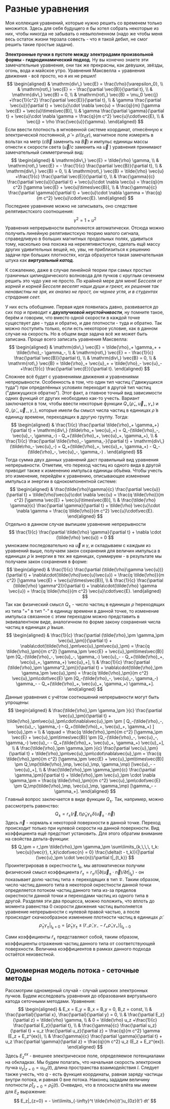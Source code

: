 # Разные уравнения

Моя коллекция уравнений, которые нужно решить со временем только множится. Здесь для себя будущего  я бы хотел собрать некоторые из них, чтобы никогда не забывать о невыполненном (надо же чтобы меня весь остаток жизни терзала совесть - что я такой дебил, не смог решить такие простые задачи).

**Электронные пучки в пустоте между электродами произвольной формы - гидродинамический подход**. Ну вы конечно знаете эти замечательные уравнения, они так же прекрасны, как девушки, звёзды, огонь, вода и майское утро. Уравнения Максвелла + уравнения движения - всё просто, но я их не решил!
$$
\begin{aligned}
& \mathrm{div\,} \vec{E} = \frac{\rho}{\varepsilon_0}, \\
& \mathrm{rot\,} \vec{E} = - \frac{\partial \vec{B}}{\partial t}, \\
& \mathrm{div\,} \vec{B} = 0, \\
& \mathrm{rot\,} \vec{B} = \mu_0 \vec{j} +\frac{1}{c^2} \frac{\partial \vec{E}}{\partial t}, \\
& \gamma \frac{\partial \vec{u}}{\partial t} + \vec{u}\cdot \nabla \vec{u} = \frac{q}{m} [\gamma \vec{E} + \vec{u}\times\vec{B}], \\
& \gamma \frac{\partial \gamma}{\partial t} + \vec{u}\cdot \nabla \gamma = \frac{q}{m c^2} \vec{u}\cdot\vec{E}, \\
& \vec{j} = \rho \frac{\vec{u}}{\gamma}.
\end{aligned}
$$
Если ввести плотность в мгновенной системе координат, отнесённую к электрической постоянной, $\tilde{\rho} = \rho/(\varepsilon_0\gamma)$, магнитное поле измерять в вольтах на метр ($c\vec{B}$ заменить на $\vec{B}$) и импульс единицы массы отнести  к скорости света ($\vec{u}/c$  заменить на $\vec{u}$ )  уравнения принимают замечательный симметричный вид:
$$
\begin{aligned}
& \mathrm{div\,} \vec{E} = \tilde{\rho} \gamma, \\
& \mathrm{rot\,} \vec{E} = - \frac{1}{c} \frac{\partial \vec{B}}{\partial t}, \\
& \mathrm{div\,} \vec{B} = 0, \\
& \mathrm{rot\,} \vec{B} = \tilde{\rho} \vec{u} +\frac{1}{c} \frac{\partial \vec{E}}{\partial t}, \\
& \frac{\gamma}{c} \frac{\partial \vec{u}}{\partial t} + \vec{u}\cdot \nabla \vec{u} = \frac{q}{m c^2} [\gamma \vec{E} + \vec{u}\times\vec{B}], \\
& \frac{\gamma}{c} \frac{\partial \gamma}{\partial t} + \vec{u}\cdot \nabla \gamma = \frac{q}{m c^2} \vec{u}\cdot\vec{E}.
\end{aligned}
$$
Последнее уравнение можно не записывать, оно следствие релятивистского соотношения:
$$
\gamma^2 = 1 + u^2
$$
Уравнения непрерывности выполняются автоматически. Отсюда можно получить линейную релятивистскую теорию малого сигнала, справедливую в больших магнитных продольных полях, удивиться  тому, насколько она похожа на нерелятивистскую, сделать ещё массу других удивительных вещей, но, увы, не приблизиться к решению задачи при больших плотностях, когда образуется такая замечательная штука как ***виртуальный катод***. 

К сожалению, даже в случае линейной теории при самых простых граничных цилиндрического волновода для пучков с круглым сечением решить это чудо уже не просто. По крайней мере для меня! *Бесселя от корней и корней Бесселя веселят наши души и греют, их решения так ненавистны не зря, их анализ не прост, он чернее угля, и в студентах страдания сеет.*

У них есть обобщение. Первая идея появилась давно, развивается до сих пор и приводит к ***двухпучковой неустойчивости***, ну помните такое, берём и говорим, что вместо одной скорости в каждой точке существует две - туда и обратно, и две плотности - туда и обратно. Так можно поступить только, если есть некоторое условие, как в данном случае на скорость. Но в общем виде задача всё же может быть записана. Проще всего записать уравнения Максвелла:
$$
\begin{aligned}
& \mathrm{div\,} \vec{E} = \tilde{\rho}_+ \gamma_+ + \tilde{\rho}_- \gamma_-, \\
& \mathrm{rot\,} \vec{E} = - \frac{1}{c} \frac{\partial \vec{B}}{\partial t}, \\
& \mathrm{div\,} \vec{B} = 0, \\
& \mathrm{rot\,} \vec{B} = \tilde{\rho}_+ \vec{u}_+ + \tilde{\rho}_- \vec{u}_- +\frac{1}{c} \frac{\partial \vec{E}}{\partial t}.
\end{aligned}
$$
Сложнее всё будет с уравнениями движения и уравнениями непрерывности. Особенность в том, что один тип частиц ("движущихся туда") при определённых условиях переходит в другой тип частиц ("движущихся обратно"). Этот факт, а главное точный вид зависимости одних функций от других необходимо как-то учесть. Вариант заключается в том, чтобы ввести некоторые функции $Q_+(\tilde{\rho}_+, \vec{u}_+, \gamma_+)$ и $Q_-(\tilde{\rho}_-, \vec{u}_-, \gamma_-)$, которые имели бы смысл числа частиц в единицах $\tilde{\rho}$ в единицу времени, переходящих в другую группу. Тогда:
$$
\begin{aligned}
& \frac{1}{c} \frac{\partial \tilde{\rho}_+ \gamma_+}{\partial t} + \mathrm{div\,} (\tilde\rho_+ \vec{u}_+) = Q_-(\tilde{\rho}_-, \vec{u}_-, \gamma_-) - Q_+(\tilde{\rho}_+, \vec{u}_+, \gamma_+), \\
& \frac{1}{c} \frac{\partial \tilde{\rho}_- \gamma_-}{\partial t} + \mathrm{div\,} (\tilde\rho_- \vec{u}_-) = Q_+(\tilde{\rho}_+, \vec{u}_+, \gamma_+) - Q_-(\tilde{\rho}_-, \vec{u}_-, \gamma_-) .
\end{aligned}
$$
Тогда сумма двух данных уравнений даст правильный вид уравнения непрерывности. Отметим, что переход частиц из одного вида в другой приводит также к изменению импульса единицы объёма. Чтобы учесть это изменение, перейдём к уравнению, описывающее изменение импульса и энергии в однокомпонентной системе:
$$
\begin{aligned}
& \frac{\tilde{\rho}\gamma}{c} \frac{\partial \vec{u}}{\partial t} + \tilde{\rho}\vec{u}\cdot \nabla \vec{u} = \frac{q \tilde{\rho}}{m c^2} [\gamma \vec{E} + \vec{u}\times\vec{B}], \\
& \frac{\tilde{\rho} \gamma}{c} \frac{\partial \gamma}{\partial t} + \tilde{\rho} \vec{u}\cdot \nabla \gamma = \frac{q \tilde{\rho}}{m c^2} \vec{u}\cdot\vec{E}.
\end{aligned}
$$
Отдельно в данном случае выпишем уравнение непрерывности
$$
\frac{1}{c} \frac{\partial \tilde{\rho} \gamma}{\partial t} + 
\nabla \cdot (\tilde{\rho} \vec{u}) = 0
$$
умножаем последовательно на $\vec{u}$ и $\gamma$, и складываем с каждым из уравнений выше, получаем  закон сохранения для величин импульса в единицах $\tilde{\rho}$ и энергии в тех же единицах, суммируем - в результате мы получаем закон сохранения в форме:
$$
\begin{aligned}
& \frac{1}{c} \frac{\partial (\tilde{\rho}\gamma \vec{u})}{\partial t} + \nabla\cdot(\tilde{\rho}\vec{u}\vec{u}) = \frac{q \tilde{\rho}}{m c^2} [\gamma \vec{E} + \vec{u}\times\vec{B}], \\
& \frac{1}{c} \frac{\partial (\tilde{\rho} \gamma^2)}{\partial t} + \nabla\cdot(\tilde{\rho} \gamma \vec{u}) = \frac{q \tilde{\rho}}{m c^2} \vec{u}\cdot\vec{E}.
\end{aligned}
$$
Так как физический смысл $Q_\pm$ - число частиц в единицах $\tilde{\rho}$ переходящих из типа "+" в тип "-" в единицу времени в данной точке, то изменение  импульса связанное с этим переходом можно представить в эквивалентном виде, аналогичном по форме закону сохранения числа частиц в единицах $\tilde{\rho}$ выше. 
$$
\begin{aligned}
& \frac{1}{c} \frac{\partial (\tilde{\rho}_\pm \gamma_\pm \vec{u}_\pm)}{\partial t} + \nabla\cdot(\tilde{\rho}_\pm\vec{u}_\pm\vec{u}_\pm) = \frac{q \tilde{\rho}_\pm}{m c^2} [\gamma_\pm \vec{E} + \vec{u}_\pm\times\vec{B}] \pm [Q_-(\tilde{\rho}_-, \vec{u}_-, \gamma_-) \vec{u}_- - Q_+(\tilde{\rho}_+, \vec{u}_+, \gamma_+) \vec{u}_+], \\
& \frac{1}{c} \frac{\partial (\tilde{\rho}_\pm \gamma^2_\pm)}{\partial t} + \nabla\cdot(\tilde{\rho}_\pm \gamma_\pm \vec{u}_\pm) = \frac{q \tilde{\rho}_\pm}{m c^2} \vec{u}_\pm\cdot\vec{E} \pm [Q_-(\tilde{\rho}_-, \vec{u}_-, \gamma_-) \gamma_- - Q_+(\tilde{\rho}_+, \vec{u}_+, \gamma_+) \gamma_+].
\end{aligned}
$$
Данные уравнения с учётом соотношений непрерывности могут быть упрощены:
$$
\begin{aligned}
& \frac{\tilde{\rho}_\pm \gamma_\pm }{c} \frac{\partial \vec{u}_\pm}{\partial t} + \tilde{\rho}_\pm\vec{u}_\pm\cdot\nabla\vec{u}_\pm 
\pm [ Q_-(\tilde{\rho}_-, \vec{u}_-, \gamma_-) - Q_+(\tilde{\rho}_+, \vec{u}_+, \gamma_+) ]  \vec{u}_\pm
= \\ 
& \qquad = \frac{q \tilde{\rho}_\pm}{m c^2} [\gamma_\pm \vec{E} + \vec{u}_\pm\times\vec{B}] \pm [Q_-(\tilde{\rho}_-, \vec{u}_-, \gamma_-) \vec{u}_- - Q_+(\tilde{\rho}_+, \vec{u}_+, \gamma_+) \vec{u}_+], \\
& \frac{\tilde{\rho}_\pm \gamma_\pm }{c} \frac{\partial \vec{u}_\pm}{\partial t} + \tilde{\rho}_\pm\vec{u}_\pm\cdot\nabla\vec{u}_\pm = \frac{q \tilde{\rho}_\pm}{m c^2} [\gamma_\pm \vec{E} + \vec{u}_\pm\times\vec{B}] \pm Q_\mp(\tilde{\rho}_\mp, \vec{u}_\mp, \gamma_\mp) [\vec{u}_- -\vec{u}_+], \\
& \frac{\tilde{\rho}_\pm \gamma_\pm}{c} \frac{\partial \gamma_\pm}{\partial t} + \tilde{\rho}_\pm \vec{u}_\pm \cdot \nabla \gamma_\pm = \frac{q \tilde{\rho}_\pm}{m c^2} \vec{u}_\pm\cdot\vec{E} \pm Q_\mp(\tilde{\rho}_\mp, \vec{u}_\mp, \gamma_\mp) [\gamma_- -\gamma_+].
\end{aligned}
$$
Главный вопрос заключается в виде функции $Q_\pm$.  Так, например, можно рассмотреть равенство:
$$
Q_\pm = r_\pm(\vec{r}, t) \tilde{\rho}_\pm \gamma_\pm \delta(\vec{u}_\pm\cdot\vec{n})
$$
Здесь $\vec{n}$ - нормаль к некоторой поверхности в данной точке. Переход происходит только при нулевой скорости на данной поверхности. Вид коэффициента ещё предстоит установить. Для этого обратим внимание на свойства дельта-функции:
$$
Q_\pm = r_\pm \tilde{\rho}_\pm \gamma_\pm \sum\limits_{k,\,\,\, t_k: \vec{u}(\vec{r}, t_k)\cdot\vec{n} = 0} \frac{\delta(t - t_k)}{|\partial (\vec{u}_\pm \cdot \vec{n})/\partial t|_{t_k}}
$$
Проинтегрировав в окрестности $t_k$, мы автоматически получим физический смысл коэффициента $\tilde{r}_\pm = r_\pm/(|\partial (\vec{u}_\pm \cdot \vec{n})/\partial t|_{t_k})$  - он показывает долю частиц типа $\pm$ переходящих в тип $\mp$. Таким образом, число частиц данного типа в некоторой окрестности данной точки определяется потоком частиц данного типа из-за пределов окрестности данной точки и переходами частиц из одного типа в другой. Разделяя эти два процесса, можно положить, что вплоть до момента равенства 0 скорости движения частиц выполняется уравнение непрерывности с нулевой правой частью, а после происходит скачкообразное изменение плотности частиц в единицах $\tilde{\rho}$:
$$
\tilde{\rho}_\pm \gamma_\pm |_{t_k + 0} = 
\left[ \tilde{\rho}_\pm \gamma_\pm \pm (\tilde{r}_- \tilde{\rho}_- \gamma_- - \tilde{r}_+ \tilde{\rho}_+ \gamma_+) \right]_{t_k - 0}
$$

Сами коэффициенты $\tilde{r}_\pm$ представляют собой, таким образом, коэффициенты отражения частиц данного типа от соответствующей поверхности. Величина коэффициентов в рамках данного подхода остаётся неизвестной.

## Одномерная модель потока - сеточные методы

Рассмотрим одномерный случай - случай широких электронных пучков. Будем исследовать уравнения до образования виртуального катода сеточными методами. Уравнения:
$$
\begin{aligned}
& E_x = E_y = B_x = B_y = 0, B_z = const, \\
& \frac{\partial}{\partial x},  \frac{\partial}{\partial y} = 0, \\
& \frac{\partial E_z}{\partial z} = \tilde{\rho} \gamma, \\
& 0 = \tilde{\rho} u_z +\frac{1}{c} \frac{\partial E_z}{\partial t}, \\
& \frac{\gamma}{c} \frac{\partial u_z}{\partial t} + u_z \frac{\partial u_z}{\partial z} = \frac{q}{m c^2} \gamma (E_z + E_z^{ex}), \\
& \frac{\gamma}{c} \frac{\partial \gamma}{\partial t} + u_z \frac{\partial \gamma}{\partial z} = \frac{q}{m c^2} u_z (E_z + E_z^{ex}).
\end{aligned}
$$
Здесь $E_z^{ex}$ - внешнее электрическое поле, определяемое потенциалами на обкладках. Мы будем полагать, что начальная скорость электронов пучка $u_z|_{z=0} = u_{0z}(t)$, длина пространства взаимодействия $l$. Следует также учесть, что $q$ - есть функция координаты, равная заряду частицы внутри потока, и равная 0 вне потока. Наконец зададим величину плотности $\tilde{\rho}|_{z=0}=\tilde{\rho}_0(t)$. Очевидно, что в плоскости влёта мы имеем для $E_z$ выражение:
$$
E_z|_{z=0} = - \int\limits_{-\infty}^t \tilde{\rho}(t')u_{0z}(t') dt'
$$



